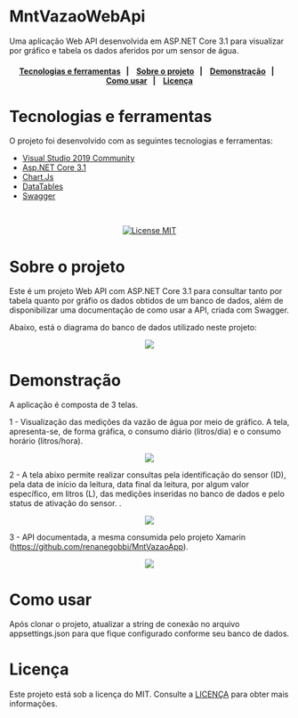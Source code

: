 # MntVazaoWebApi

Uma aplicação Web API desenvolvida em ASP.NET Core 3.1 para visualizar por gráfico e tabela os dados aferidos por um sensor de água.

<h4 align="center"> 
  <a href="#Tecnologias-e-ferramentas">Tecnologias e ferramentas</a>&nbsp;&nbsp;&nbsp;|&nbsp;&nbsp;&nbsp;
  <a href="#sobre-o-projeto">Sobre o projeto</a>&nbsp;&nbsp;&nbsp;|&nbsp;&nbsp;&nbsp;
  <a href="#Demonstração">Demonstração</a>&nbsp;&nbsp;&nbsp;|&nbsp;&nbsp;&nbsp;
  </br>
  <a href="#Como-usar">Como usar</a>&nbsp;&nbsp;&nbsp;|&nbsp;&nbsp;&nbsp;
  <a href="#Licença">Licença</a>
</h4>

# Tecnologias e ferramentas

O projeto foi desenvolvido com as seguintes tecnologias e ferramentas:

- [Visual Studio 2019 Community](#Pré-requisitos)
- [Asp.NET Core 3.1](#Pré-requisitos)
- [Chart.Js](#Pré-requisitos)
- [DataTables](#Pré-requisitos)
- [Swagger](#Pré-requisitos)

<br/>

<p align="center">
  <a href="https://opensource.org/licenses/MIT">
    <img src="https://img.shields.io/badge/License-MIT-blue.svg" alt="License MIT">
  </a>
</p>

# Sobre o projeto

Este é um projeto Web API com ASP.NET Core 3.1 para consultar tanto por tabela quanto por gráfio os dados obtidos de um banco de dados, além de disponibilizar uma documentação de como usar a API, criada com Swagger.

Abaixo, está o diagrama do banco de dados utilizado neste projeto:

<p align="center">
  <img src="https://github.com/renanegobbi/MntVazaoWebApi/blob/main/Github/BD.png"/>
</p>

# Demonstração

A aplicação é composta de 3 telas.   

1 - Visualização das medições da vazão de água por meio de gráfico. A tela, apresenta-se, de forma gráfica, o consumo diário (litros/dia) e o consumo horário (litros/hora).
    
<p align="center">
  <img src="https://github.com/renanegobbi/MntVazaoWebApi/blob/main/Github/Grafico.PNG">
</p>

2 - A tela abixo permite realizar consultas pela identificação do sensor (ID), pela data de início da leitura, data final da leitura, por algum valor específico, em litros (L), das medições inseridas no banco de dados e pelo status de ativação do sensor.
.
<p align="center">
  <img src="https://github.com/renanegobbi/MntVazaoWebApi/blob/main/Github/Dados.PNG">
</p>

3 - API documentada, a mesma consumida pelo projeto Xamarin (https://github.com/renanegobbi/MntVazaoApp). 

<p align="center">
  <img src="https://github.com/renanegobbi/MntVazaoWebApi/blob/main/Github/API.PNG"/>
</p>

# Como usar
Após clonar o projeto, atualizar a string de conexão no arquivo appsettings.json para que fique configurado conforme seu banco de dados.

# Licença
Este projeto está sob a licença do MIT. Consulte a [LICENÇA](https://github.com/TesteReteste/lim/blob/master/LICENSE) para obter mais informações.
